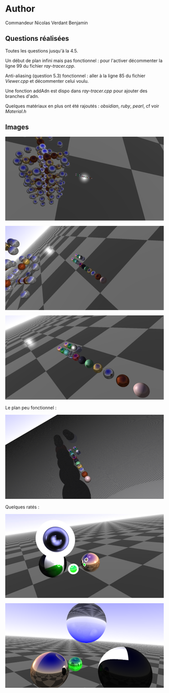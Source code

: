 # Author

Commandeur Nicolas
Verdant Benjamin

## Questions réalisées

Toutes les questions jusqu'à la 4.5.

Un début de plan infini mais pas fonctionnel : pour l'activer décommenter la ligne 99 du fichier *ray-tracer.cpp*.

Anti-aliasing (question 5.3) fonctionnel : aller à la ligne 85 du fichier *Viewer.cpp* et décommenter celui voulu.

Une fonction addAdn est dispo dans *ray-tracer.cpp* pour ajouter des branches d'adn.

Quelques matériaux en plus ont été rajoutés : *obsidian*, *ruby*, *pearl*, cf voir *Material.h*

## Images 

![alt](out.png)

![alt](out2.png)

![alt](out3.png)

Le plan peu fonctionnel :

![alt](out4.png)

Quelques ratés :

![alt](blackHole.jpeg)

![alt](out5.png)

